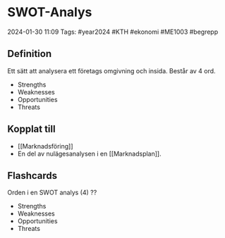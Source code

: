 # SWOT-Analys

2024-01-30 11:09
Tags: #year2024 #KTH #ekonomi #ME1003 #begrepp

## Definition

Ett sätt att analysera ett företags omgivning och insida. Består av 4 ord.

- Strengths
- Weaknesses
- Opportunities
- Threats

## Kopplat till

- [[Marknadsföring]]
- En del av nulägesanalysen i en [[Marknadsplan]].

## Flashcards

Orden i en SWOT analys (4)
??
- Strengths
- Weaknesses
- Opportunities
- Threats
